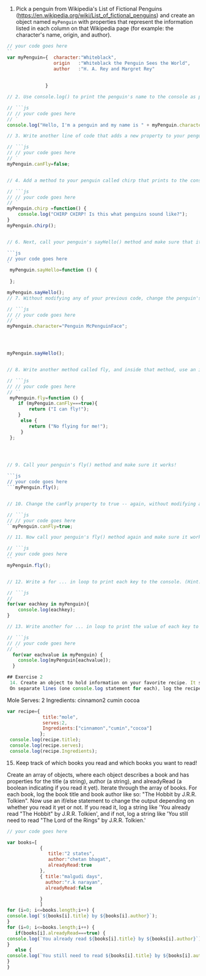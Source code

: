 1. Pick a penguin from Wikipedia's List of Fictional Penguins (https://en.wikipedia.org/wiki/List_of_fictional_penguins) and create an object named `myPenguin` with properties that represent the information listed in each column on that Wikipedia page (for example: the character's name, origin, and author).

```js
// your code goes here
``
var myPenguin={  character:"Whiteblack",
                 origin   :"Whiteblack the Penguin Sees the World",
                 author   :"H. A. Rey and Margret Rey"
	            
                
              }

// 2. Use console.log() to print the penguin's name to the console as part of a welcome message, like "Hello, I'm a penguin and my name is [NAME HERE]!"

// ```js
// // your code goes here
// `
console.log("Hello, I'm a penguin and my name is " + myPenguin.character+" ! ");

// 3. Write another line of code that adds a new property to your penguin called canFly and set it to false.

// ```js
// // your code goes here
// `
myPenguin.canFly=false;


// 4. Add a method to your penguin called chirp that prints to the console: "CHIRP CHIRP! Is this what penguins sound like?"

// ```js
// // your code goes here
// `
myPenguin.chirp =function() {
	console.log("CHIRP CHIRP! Is this what penguins sound like?");
}
myPenguin.chirp();


// 6. Next, call your penguin's sayHello() method and make sure that it works!

```js
// your code goes here
`
 myPenguin.sayHello=function () {
 	
 };

myPenguin.sayHello();
// 7. Without modifying any of your previous code, change the penguin's name to "Penguin McPenguinFace" and then call your penguin's sayHello() function one more time to make sure it still works.

// ```js
// // your code goes here
// `
myPenguin.character="Penguin McPenguinFace";




myPenguin.sayHello();


// 8. Write another method called fly, and inside that method, use an if / else statement to print "I can fly!" to the console if your penguin's canFly property is true, or "No flying for me!" if its canFly property is false.

// ```js
// // your code goes here
// ``
 myPenguin.fly=function () {
 	if (myPenguin.canFly===true){
 		return ("I can fly!");
 	}
 	 else {
 	 	return ("No flying for me!");
 	 }
 };
 



// 9. Call your penguin's fly() method and make sure it works!

```js
// your code goes here
```myPenguin.fly();


// 10. Change the canFly property to true -- again, without modifying any of your previous code!

// ```js
// // your code goes here
``myPenguin.canFly=true;

// 11. Now call your penguin's fly() method again and make sure it works as expected!

// ```js
// your code goes here
``
myPenguin.fly();


// 12. Write a for ... in loop to print each key to the console. (Hint: See this page for an example of this special type of loop.)

// ```js
//
for(var eachkey in myPenguin){
	console.log(eachkey);
}

// 13. Write another for ... in loop to print the value of each key to the console. (Hint: You'll need to use bracket notation to access the values this way, instead of dot notation!)

// ```js
// // your code goes here
// `
  for(var eachvalue in myPenguin) {
  	console.log(myPenguin[eachvalue]);
  }

## Exercise 2
 14. Create an object to hold information on your favorite recipe. It should have properties for title (a string), servings (a number), and ingredients (an array of strings).
 On separate lines (one console.log statement for each), log the recipe information so it looks like:
 ```
 Mole
 Serves: 2
 Ingredients:
 cinnamon2
 cumin
 cocoa


```js
var recipe={
	         title:"mole",
	         serves:2,
	         Ingredients:["cinnamon","cumin","cocoa"]
            };
 console.log(recipe.title);
 console.log(recipe.serves);
 console.log(recipe.Ingredients);
```
 15. Keep track of which books you read and which books you want to read!

 Create an array of objects, where each object describes a book and has properties for the title (a string), author (a string), and alreadyRead (a boolean indicating if you read it yet).
 Iterate through the array of books. For each book, log the book title and book author like so: "The Hobbit by J.R.R. Tolkien".
 Now use an if/else statement to change the output depending on whether you read it yet or not. If you read it, log a string like 'You already read "The Hobbit" by J.R.R. Tolkien', and if not, log a string like 'You still need to read "The Lord of the Rings" by J.R.R. Tolkien.'

 ```js
// your code goes here

 var books=[
             {
             	title:"2 states",
             	author:"chetan bhagat",
             	alreadyRead:true
             },
             { title:"malgudi days",
               author:"r.k narayan",
               alreadyRead:false

             }
             ]
for (i=0; i<=books.length;i++) {
console.log(`${books[i].title} by ${books[i].author}`);
}
for (i=0; i<=books.length;i++) {
    if(books[i].alreadyRead===true) {
console.log(`You already read ${books[i].title} by ${books[i].author}`);
}
    else {
console.log(`You still need to read ${books[i].title} by ${books[i].author}`);
}
}

